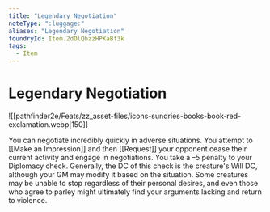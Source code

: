 ```yaml
---
title: "Legendary Negotiation"
noteType: ":luggage:"
aliases: "Legendary Negotiation"
foundryId: Item.2dOlQbzzHPKaBf3k
tags:
  - Item
---
```


# Legendary Negotiation
![[pathfinder2e/Feats/zz_asset-files/icons-sundries-books-book-red-exclamation.webp|150]]

You can negotiate incredibly quickly in adverse situations. You attempt to [[Make an Impression]] and then [[Request]] your opponent cease their current activity and engage in negotiations. You take a –5 penalty to your Diplomacy check. Generally, the DC of this check is the creature's Will DC, although your GM may modify it based on the situation. Some creatures may be unable to stop regardless of their personal desires, and even those who agree to parley might ultimately find your arguments lacking and return to violence.
